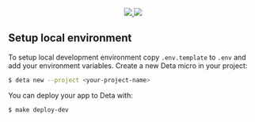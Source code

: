 <p align="center">
    <a href="https://codecov.io/github/ajauniskis/url-shortener" > 
    <img src="https://codecov.io/github/ajauniskis/url-shortener/branch/feature/init/graph/badge.svg?token=T3JC9SMO7H"/> 
    </a>
    <a href="https://github.com/ajauniskis/url-shortener/actions?query=branch%3Amain+" target="_blank">
        <img src="https://github.com/ajauniskis/url-shortener/actions/workflows/workflow.yaml/badge.svg?branch=main">
    </a>
</p>

## Setup local environment
To setup local development environment copy `.env.template` to `.env` and add your environment variables.
Create a new Deta micro in your project:
```bash
$ deta new --project <your-project-name>
```

You can deploy your app to Deta with:
```bash
$ make deploy-dev
```
